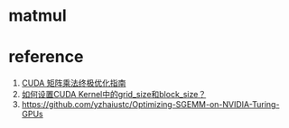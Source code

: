 # matmul



# reference

1. [CUDA 矩阵乘法终极优化指南](https://zhuanlan.zhihu.com/p/410278370)
2. [如何设置CUDA Kernel中的grid_size和block_size？](https://zhuanlan.zhihu.com/p/442304996)
3. https://github.com/yzhaiustc/Optimizing-SGEMM-on-NVIDIA-Turing-GPUs
